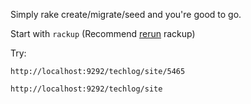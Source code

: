 Simply rake create/migrate/seed and you're good to go.

Start with `rackup` (Recommend [rerun](https://github.com/alexch/rerun) rackup)


Try:

`http://localhost:9292/techlog/site/5465`

`http://localhost:9292/techlog/site`
